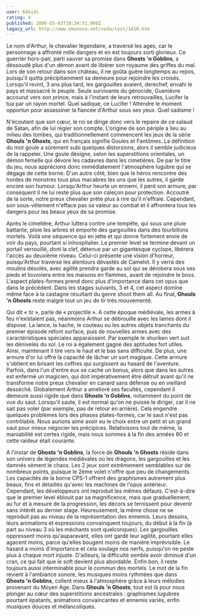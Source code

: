 ```yaml
---
user: Kékidi
rating: 4
published: 2006-05-03T10:34:51.000Z
legacy_url: http://www.emunova.net/veda/test/1410.htm
---
```

Le nom d'Arthur, le chevalier légendaire, a traversé les ages, car le personnage a affronté mille dangers et en est toujours sorti glorieux. Ce guerrier hors-pair, parti sauver sa promise dans **Ghosts 'n Goblins**, a déssoudé plus d'un démon avant de libérer son royaume des griffes du mal. Lors de son retour dans son château, il ne goûta guère longtemps au repos, puisqu'il quitta précipitamment sa demeure pour rejoindre les croisés. Lorsqu'il revint, 3 ans plus tard, les gargouilles avaient, derechef, envahi le pays et massacré le peuple. Seule survivante du génocide, Guenièvre accourut vers son prince, mais à l'instant de leurs retrouvailles, Lucifer la tua par un rayon mortel. Quel sadique, ce Lucifer ! Attendre le moment opportun pour assassiner la fiancée d'Arthur sous ses yeux. Quel sadisme !  

  

N'écoutant que son cœur, le roi se dirige donc vers le repaire de ce salaud de Satan, afin de lui régler son compte. L'origine de son périple a lieu au milieu des tombes, qui traditionnellement commencent les jeux de la série **Ghouls 'n Ghosts**, qui en français signifie Goules et Fantômes. La définition du mot goule a sûrement subi quelques distorsions, alors il semble judicieux de la rappeler. Une goule désigne, selon les superstitions orientales, un démon femelle qui dévore les cadavres dans les cimetières. De par le titre du jeu, nous apprécions donc immédiatement l'atmosphère lugubre qui se dégage de cette borne. D'un autre côté, bien que le héros rencontre des hordes de monstres tous plus macabres les uns que les autres, il garde encore son humour. Lorsqu'Arthur heurte un ennemi, il perd son armure, par conséquent il ne lui reste plus que son caleçon pour protection. Accoutré de la sorte, notre preux chevalier prête plus à rire qu'il n'effraie. Cependant, son sous-vêtement n'efface pas sa valeur au combat et il affrontera tous les dangers pour les beaux yeux de sa promise.  

  

Après le cimetière, Arthur luttera contre une tempête, qui sous une pluie battante, ploie les arbres et emporte des gargouilles dans des tourbillons mortels. Voilà une séquence qui en jette et qui donne fortement envie de voir du pays, pourtant si inhospitalier. Le premier level se termine devant un portail verrouillé, dont la clef, détenue par un gigantesque cyclope, libérera l'accès au deuxième niveau. Celui-ci présente une vision d'horreur, puisqu'Arthur traverse les alentours dévastés de Camelot. Il y verra des moulins désolés, avec agilité prendra garde au sol qui se dérobera sous ses pieds et louvoiera entre les maisons en flammes, avant de rejoindre le boss. L'aspect plates-formes prend donc plus d'importance dans cet opus que dans le précédent. Dans les stages suivants, 3 et 4, cet aspect domine même face à la castagne résultant du genre shoot them all. Au final, **Ghouls 'n Ghosts** reste malgré tout un jeu de tir très mouvementé.  

  

Qui dit « tir », parle de « projectile ». A cette époque médiévale, les armes à feu n'existaient pas, néanmoins Arthur se débrouille avec les lames dont il dispose. La lance, la hache, le couteau ou les autres objets tranchants du premier épisode refont surface, puis de nouvelles armes avec des caractéristiques spéciales apparaissent. Par exemple le shuriken vert suit les dénivelés du sol. Le roi a également gagné des aptitudes fort utiles. Ainsi, maintenant il tire vers le haut et le bas sans difficulté. De plus, une armure d'or lui offre la capacité de lâcher un sort magique. Cette armure s'obtient en brisant les coffres qui surgissent au hasard de l'aventure. Parfois, dans l'un d'entre eux se cache un bonus, alors que dans les autres est enfermé un magicien, qui doit impérativement être détruit avant qu'il ne transforme notre preux chevalier en canard sans défense ou en vieillard desséché. Globalement Arthur a amélioré ses facultés, cependant il demeure aussi rigide que dans **Ghosts 'n Goblins**, notamment du point de vue du saut. Lorsqu'il saute, il est normal qu'on ne puisse le diriger, car il ne sait pas voler (par exemple, pas de retour en arrière). Cela engendre quelques problèmes lors des phases plates-formes, car le saut n'est pas contrôlable. Nous aurions aimé avoir eu le choix entre un petit et un grand saut pour mieux négocier les précipices. Relativisons tout de même, la maniabilité est certes rigide, mais nous sommes à la fin des années 80 et cette raideur était courante.  

  

A l'instar de **Ghosts 'n Goblins**, la force de **Ghouls 'n Ghosts** réside dans son univers de légendes médiévales où les dragons, les gargouilles et les damnés sèment le chaos. Les 2 jeux sont extrêmement semblables sur de nombreux points, puisque le 2ème volet n'offre que peu de changements. Les capacités de la borne CPS-1 offrent des graphismes autrement plus beaux, fins et détaillés qu'avec les machines de l'opus antérieur. Cependant, les développeurs ont reproduit les mêmes défauts. C'est-à-dire que le premier level éblouit par sa magnificence, mais que graduellement, au fur et à mesure de la progression, les décors se ternissent pour devenir sans intérêt au dernier stage. Heureusement, la même chose ne se reproduit pas au niveau de la représentation des ennemis. Leurs dessins, leurs animations et expressions convainquent toujours, du début à la fin (à part au niveau 3 où les méchants sont quelconques). Les gargouilles oppressent moins qu'auparavant, elles ont gardé leur agilité, pourtant elles agacent moins, parce qu'elles bougent moins de manière imprévisible. Le hasard a moins d'importance et cela soulage nos nerfs, puisqu'on ne peste plus à chaque mort injuste. D'ailleurs, la difficulté semble avoir diminué d'un cran, ce qui fait que le soft devient plus abordable. Enfin bon, il reste toujours aussi interminable pour le commun des mortels. Le mot de la fin revient à l'ambiance sonore, les musiques moins rythmées que dans **Ghosts 'n Goblins**, collent mieux à l'atmosphère grâce à leurs mélodies provenant du Moyen Age. Dans **Ghouls 'n Ghosts**, tout est là pour nous plonger au cœur des superstitions ancestrales : graphismes lugubres pourtant épatants, animations convaincantes et ennemis variés, enfin musiques douces et mélancoliques.